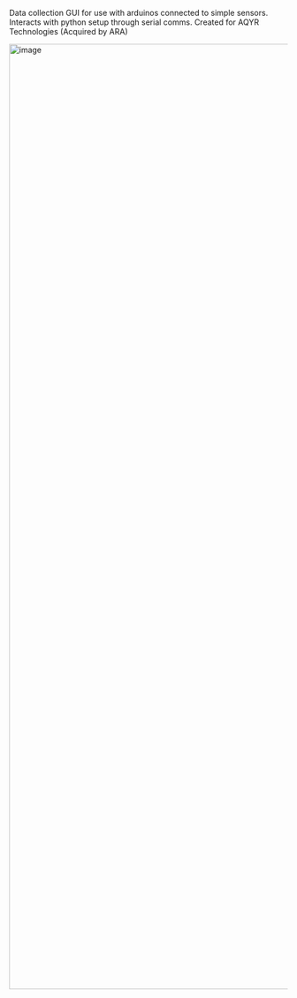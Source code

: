 Data collection GUI for use with arduinos connected to simple sensors. Interacts with python setup through serial comms.
Created for AQYR Technologies (Acquired by ARA)

<img width="2874" height="1708" alt="image" src="https://github.com/user-attachments/assets/ec56ae1c-031f-45e5-a646-f49197804b4e" />

